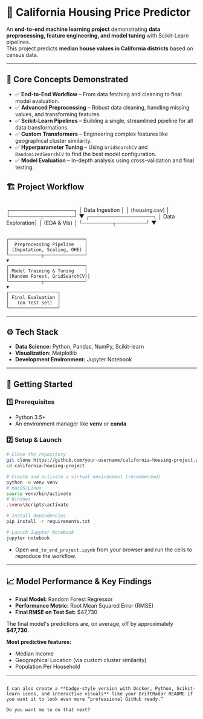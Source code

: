 

# 🏡 California Housing Price Predictor

An **end-to-end machine learning project** demonstrating **data preprocessing, feature engineering, and model tuning** with Scikit-Learn pipelines.  
This project predicts **median house values in California districts** based on census data.

---

## 📌 Core Concepts Demonstrated

- ✅ **End-to-End Workflow** – From data fetching and cleaning to final model evaluation.  
- ✅ **Advanced Preprocessing** – Robust data cleaning, handling missing values, and transforming features.  
- ✅ **Scikit-Learn Pipelines** – Building a single, streamlined pipeline for all data transformations.  
- ✅ **Custom Transformers** – Engineering complex features like geographical cluster similarity.  
- ✅ **Hyperparameter Tuning** – Using `GridSearchCV` and `RandomizedSearchCV` to find the best model configuration.  
- ✅ **Model Evaluation** – In-depth analysis using cross-validation and final testing.  



## 🏗️ Project Workflow

```

```
  ┌─────────────────┐
  │  Data Ingestion │
  │   (housing.csv) │
  └────────┬────────┘
           ▼
  ┌─────────────────┐
  │ Data Exploration│
  │   (EDA & Vis)   │
  └────────┬────────┘
           ▼
```

┌────────────────────────────┐
│  Preprocessing Pipeline    │
│ (Imputation, Scaling, OHE) │
└────────────┬───────────────┘
▼
┌────────────────────────────┐
│ Model Training & Tuning    │
│(Random Forest, GridSearchCV)│
└────────────┬───────────────┘
▼
┌──────────────────┐
│ Final Evaluation │
│   (on Test Set)  │
└──────────────────┘

````

---

## ⚙️ Tech Stack

- **Data Science:** Python, Pandas, NumPy, Scikit-learn  
- **Visualization:** Matplotlib  
- **Development Environment:** Jupyter Notebook  

---

## 🚀 Getting Started

### 1️⃣ Prerequisites
- Python 3.5+  
- An environment manager like **venv** or **conda**  

### 2️⃣ Setup & Launch
```bash
# Clone the repository
git clone https://github.com/your-username/california-housing-project.git
cd california-housing-project

# Create and activate a virtual environment (recommended)
python -m venv venv
# macOS/Linux
source venv/bin/activate
# Windows
.\venv\Scripts\activate

# Install dependencies
pip install -r requirements.txt

# Launch Jupyter Notebook
jupyter notebook
````

* Open `end_to_end_project.ipynb` from your browser and run the cells to reproduce the workflow.

---

## 📈 Model Performance & Key Findings

* **Final Model:** Random Forest Regressor
* **Performance Metric:** Root Mean Squared Error (RMSE)
* **Final RMSE on Test Set:** $47,730

The final model's predictions are, on average, off by approximately **$47,730**.

**Most predictive features:**

* Median Income
* Geographical Location (via custom cluster similarity)
* Population Per Household

---

```

I can also create a **badge-style version with Docker, Python, Scikit-learn icons, and interactive visuals** like your DriftRadar README if you want it to look even more “professional GitHub ready.”  

Do you want me to do that next?
```
